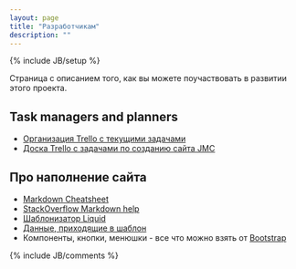 ```yaml
---
layout: page
title: "Разработчикам"
description: ""
---
```

{% include JB/setup %}

Страница с описанием того, как вы можете поучаствовать в развитии этого проекта.

## Task managers and planners
- [Организация Trello с текущими задачами](https://trello.com/jmcdev/)
- [Доска Trello c задачами по созданию сайта JMC](https://trello.com/b/U9Oh6tdx/jmc-doc)

## Про наполнение сайта
- [Markdown Cheatsheet](https://github.com/adam-p/markdown-here/wiki/Markdown-Cheatsheet)
- [StackOverflow Markdown help](http://stackoverflow.com/editing-help)
- [Шаблонизатор Liquid](https://github.com/shopify/liquid/wiki/liquid-for-designers)
- [Данные, приходящие в шаблон](http://jekyllbootstrap.com/api/template-data-api.html)
- Компоненты, кнопки, менюшки - все что можно взять от [Bootstrap](http://getbootstrap.com/2.3.2/components.html)

{% include JB/comments %}